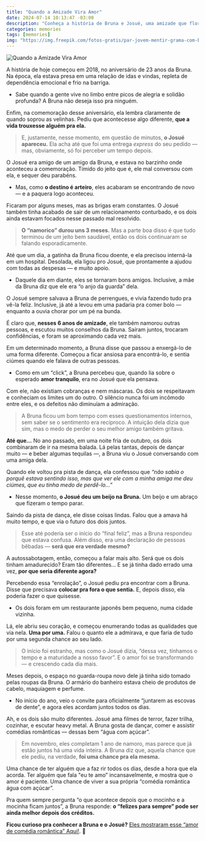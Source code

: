 ```yaml
---
title: "Quando a Amizade Vira Amor"
date: 2024-07-14 10:13:47 -03:00
description: "Conheça a história de Bruna e Josué, uma amizade que floresceu em amor e um relacionamento sincero"
categories: memories
tags: [memories]
img: "https://img.freepik.com/fotos-gratis/par-jovem-mentir-grama-com-balloon-coracao_23-2148020049.jpg"
---
```

![Quando a Amizade Vira Amor](https://img.freepik.com/fotos-gratis/par-jovem-mentir-grama-com-balloon-coracao_23-2148020049.jpg)

A história de hoje começou em 2018, no aniversário de 23 anos da Bruna. Na época, ela estava presa em uma relação de idas e vindas, repleta de dependência emocional e frio na barriga.

-   Sabe quando a gente vive no limbo entre picos de alegria e solidão profunda? A Bruna não deseja isso pra ninguém.
    

Enfim, na comemoração desse aniversário, ela lembra claramente de quando soprou as velinhas. Pediu que acontecesse algo diferente,  **que a vida trouxesse alguém pra ela.**

> E, justamente, nesse momento, em questão de minutos, **o Josué
> apareceu.**  Ela acha até que foi uma entrega  _express_ do seu pedido
> — mas, obviamente, só foi perceber um tempo depois.

O Josué era amigo de um amigo da Bruna, e estava no barzinho onde aconteceu a comemoração. Tímido do jeito que é, ele mal conversou com ela, e sequer deu parabéns.

-   Mas, como  **o destino é arteiro**, eles acabaram se encontrando de novo — e a paquera logo aconteceu.
    

Ficaram por alguns meses, mas as brigas eram constantes. O Josué também tinha acabado de sair de um relacionamento conturbado, e os dois ainda estavam focados nesse passado mal resolvido.

> **O “namorico” durou uns 3 meses.**  Mas a parte boa disso é que tudo terminou de um jeito bem saudável, então os dois continuaram se
> falando esporadicamente.

Até que um dia, a gatinha da Bruna ficou doente, e ela precisou interná-la em um hospital. Desolada, ela ligou pro Josué, que prontamente a ajudou com todas as despesas — e muito apoio.

-   Daquele dia em diante, eles se tornaram bons amigos. Inclusive, a mãe da Bruna diz que ele era “o anjo da guarda” dela.
    

O Josué sempre salvava a Bruna de perrengues, e vivia fazendo tudo pra vê-la feliz. Inclusive, já até a levou em uma padaria pra comer bolo — enquanto a ouvia chorar por um pé na bunda.

É claro que, **nesses 6 anos de amizade**, ele também namorou outras pessoas, e escutou muitos conselhos da Bruna. Saíram juntos, trocaram confidências, e foram se aproximando cada vez mais.

Em um determinado momento, a Bruna disse que passou a enxergá-lo de uma forma diferente. Começou a ficar ansiosa para encontrá-lo, e sentia ciúmes quando ele falava de outras pessoas.

-   Como em um “click”, a Bruna percebeu que, quando lia sobre o esperado  **amor tranquilo**, era no Josué que ela pensava.
    

Com ele, não existiam cobranças e nem máscaras. Os dois se respeitavam e conheciam os limites um do outro. O silêncio nunca foi um incômodo entre eles, e os defeitos não diminuíam a admiração.

> A Bruna ficou um bom tempo com esses questionamentos internos, sem
> saber se o sentimento era recíproco. A intuição dela dizia que sim,
> mas o medo de perder o seu melhor amigo também gritava.

**Até que…** No ano passado, em uma noite fria de outubro, os dois combinaram de ir na mesma balada. Lá pelas tantas, depois de dançar muito — e beber algumas tequilas —, a Bruna viu o Josué conversando com uma amiga dela.

Quando ele voltou pra pista de dança, ela confessou que  _“não sabia o porquê estava sentindo isso, mas que ver ele com a minha amiga me deu ciúmes, que eu tinha medo de perdê-lo…”_

-   Nesse momento,  **o Josué deu um beijo na Bruna.**  Um beijo e um abraço que fizeram o tempo parar.
    

Saindo da pista de dança, ele disse coisas lindas. Falou que a amava há muito tempo, e que via o futuro dos dois juntos.

> Esse até poderia ser o início do “final feliz”, mas a Bruna respondeu
> que estava confusa. Além disso, era uma declaração de pessoas bêbadas
> —  **será que era verdade mesmo?**

A autossabotagem, então, começou a falar mais alto. Será que os dois tinham amadurecido? Eram tão diferentes… E se já tinha dado errado uma vez,  **por que seria diferente agora?**

Percebendo essa “enrolação”, o Josué pediu pra encontrar com a Bruna. Disse que precisava  **colocar pra fora o que sentia.** E, depois disso, ela poderia fazer o que quisesse.

-   Os dois foram em um restaurante japonês bem pequeno, numa cidade vizinha.
    

Lá, ele abriu seu coração, e começou enumerando todas as qualidades que via nela.  **Uma por uma.** Falou o quanto ele a admirava, e que faria de tudo por uma segunda chance ao seu lado.

> O início foi estranho, mas como o Josué dizia, “dessa vez, tínhamos o
> tempo e a maturidade a nosso favor”. E o amor foi se transformando — e
> crescendo cada dia mais.

Meses depois, o espaço no guarda-roupa novo dele já tinha sido tomado pelas roupas da Bruna. O armário do banheiro estava cheio de produtos de cabelo, maquiagem e perfume.

-   No início do ano, veio o convite para oficialmente “juntarem as escovas de dente”, e agora eles acordam juntos todos os dias.
    

Ah, e os dois são muito diferentes. Josué ama filmes de terror, fazer trilha, cozinhar, e escutar heavy metal. A Bruna gosta de dançar, comer e assistir comédias românticas — dessas bem “água com açúcar”.

> Em novembro, eles completam 1 ano de namoro, mas parece que já estão
> juntos há uma vida inteira. A Bruna diz que, aquela chance que ele
> pediu, na verdade,  **foi uma chance pra ela mesma.**

Uma chance de ter alguém que a faz rir todos os dias, desde a hora que ela acorda. Ter alguém que fala "eu te amo” incansavelmente, e mostra que o amor é paciente. Uma chance de viver a sua própria “comédia romântica água com açúcar”.

Pra quem sempre pergunta “o que acontece depois que o mocinho e a mocinha ficam juntos”, a Bruna responde: **o “felizes para sempre” pode ser ainda melhor depois dos créditos.**

**Ficou curioso pra conhecer a Bruna e o Josué?** [Eles mostraram esse “amor de comédia romântica” Aqui!](./img/bruunagomes-josuekasmirski.jpg). 🧸